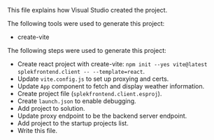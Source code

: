 This file explains how Visual Studio created the project.

The following tools were used to generate this project:
- create-vite

The following steps were used to generate this project:
- Create react project with create-vite: `npm init --yes vite@latest splekfrontend.client -- --template=react`.
- Update `vite.config.js` to set up proxying and certs.
- Update `App` component to fetch and display weather information.
- Create project file (`splekfrontend.client.esproj`).
- Create `launch.json` to enable debugging.
- Add project to solution.
- Update proxy endpoint to be the backend server endpoint.
- Add project to the startup projects list.
- Write this file.
